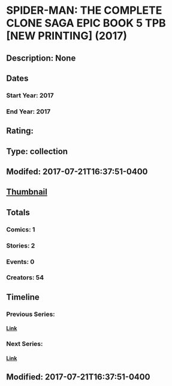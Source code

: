 # SPIDER-MAN: THE COMPLETE CLONE SAGA EPIC BOOK 5 TPB [NEW PRINTING] (2017)
## Description: None
## Dates
### Start Year: 2017
### End Year: 2017
## Rating: 
## Type: collection
## Modifed: 2017-07-21T16:37:51-0400
## [Thumbnail](http://i.annihil.us/u/prod/marvel/i/mg/b/40/image_not_available.jpg)
## Totals
### Comics: 1
### Stories: 2
### Events: 0
### Creators: 54
## Timeline
### Previous Series: 
#### [Link]()
### Next Series: 
#### [Link]()
## Modified: 2017-07-21T16:37:51-0400